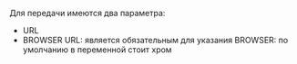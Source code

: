 Для передачи имеются два параметра:
- URL 
- BROWSER
URL: является обязательным для указания
BROWSER: по умолчанию в переменной стоит хром
